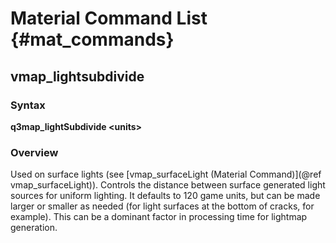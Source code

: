# Material Command List {#mat_commands}

## vmap_lightsubdivide
### Syntax

**q3map_lightSubdivide \<units\>**

### Overview

Used on surface lights (see [vmap_surfaceLight (Material Command)](@ref vmap_surfaceLight)). Controls
the distance between surface generated light sources for uniform
lighting. It defaults to 120 game units, but can be made larger or
smaller as needed (for light surfaces at the bottom of cracks, for
example). This can be a dominant factor in processing time for lightmap
generation.
